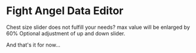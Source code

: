 # Fight Angel Data Editor

Chest size slider does not fulfill your needs? max value will be enlarged by 60%
Optional adjustment of up and down slider.

And that's it for now...
